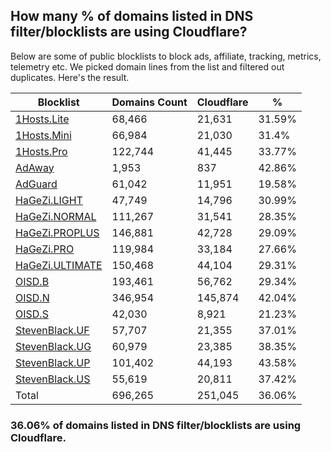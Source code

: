 ## How many % of domains listed in DNS filter/blocklists are using Cloudflare?


Below are some of public blocklists to block ads, affiliate, tracking, metrics, telemetry etc.
We picked domain lines from the list and filtered out duplicates.
Here's the result.


| Blocklist | Domains Count | Cloudflare | % |
| --- | --- | --- | --- |
| [1Hosts.Lite](https://raw.githubusercontent.com/badmojr/1Hosts/master/Lite/hosts.win) | 68,466 | 21,631 | 31.59% |
| [1Hosts.Mini](https://raw.githubusercontent.com/badmojr/1Hosts/master/mini/hosts.win) | 66,984 | 21,030 | 31.4% |
| [1Hosts.Pro](https://raw.githubusercontent.com/badmojr/1Hosts/master/Pro/hosts.win) | 122,744 | 41,445 | 33.77% |
| [AdAway](https://raw.githubusercontent.com/AdAway/adaway.github.io/master/hosts.txt) | 1,953 | 837 | 42.86% |
| [AdGuard](https://adguardteam.github.io/AdGuardSDNSFilter/Filters/filter.txt) | 61,042 | 11,951 | 19.58% |
| [HaGeZi.LIGHT](https://raw.githubusercontent.com/hagezi/dns-blocklists/main/hosts/light.txt) | 47,749 | 14,796 | 30.99% |
| [HaGeZi.NORMAL](https://raw.githubusercontent.com/hagezi/dns-blocklists/main/hosts/multi.txt) | 111,267 | 31,541 | 28.35% |
| [HaGeZi.PROPLUS](https://raw.githubusercontent.com/hagezi/dns-blocklists/main/hosts/pro.plus.txt) | 146,881 | 42,728 | 29.09% |
| [HaGeZi.PRO](https://raw.githubusercontent.com/hagezi/dns-blocklists/main/hosts/pro.txt) | 119,984 | 33,184 | 27.66% |
| [HaGeZi.ULTIMATE](https://raw.githubusercontent.com/hagezi/dns-blocklists/main/hosts/ultimate.txt) | 150,468 | 44,104 | 29.31% |
| [OISD.B](https://big.oisd.nl/dnsmasq) | 193,461 | 56,762 | 29.34% |
| [OISD.N](https://nsfw.oisd.nl/dnsmasq) | 346,954 | 145,874 | 42.04% |
| [OISD.S](https://small.oisd.nl/dnsmasq) | 42,030 | 8,921 | 21.23% |
| [StevenBlack.UF](https://raw.githubusercontent.com/StevenBlack/hosts/master/alternates/fakenews/hosts) | 57,707 | 21,355 | 37.01% |
| [StevenBlack.UG](https://raw.githubusercontent.com/StevenBlack/hosts/master/alternates/gambling/hosts) | 60,979 | 23,385 | 38.35% |
| [StevenBlack.UP](https://raw.githubusercontent.com/StevenBlack/hosts/master/alternates/porn/hosts) | 101,402 | 44,193 | 43.58% |
| [StevenBlack.US](https://raw.githubusercontent.com/StevenBlack/hosts/master/alternates/social/hosts) | 55,619 | 20,811 | 37.42% |
| Total | 696,265 | 251,045 | 36.06% |


### 36.06% of domains listed in DNS filter/blocklists are using Cloudflare.